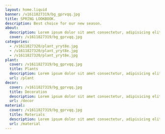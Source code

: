 ```yaml
---
layout: home.liquid
banner: /v1611827319/bg_gprvqq.jpg
title: SPRING LOOKBOOK.
description: Best choice for our new season.
about:
  description: Lorem ipsum dolor sit amet consectetur, adipisicing elit. Velit quaerat blanditiis eos omnis, ullam, veniam quidem nulla accusantium aperiam cum voluptas officia, adipisci nobis nisi illo dolore aliquam eaque architecto
  cover: /v1611827319/bg_gprvqq.jpg
categories:
  - /v1611827320/plant_yryt8e.jpg
  - /v1611827320/plant_yryt8e.jpg
  - /v1611827320/plant_yryt8e.jpg
plant:
  cover: /v1611827319/bg_gprvqq.jpg
  title: Plants
  description: Lorem ipsum dolor sit amet consectetur, adipisicing elit. Velit quaerat blanditiis eos omnis, ullam, veniam quidem nulla accusantium aperiam cum voluptas officia, adipisci nobis nisi illo dolore aliquam eaque architecto
  url: /plant
decor:
  cover: /v1611827319/bg_gprvqq.jpg
  title: Decoration
  description: Lorem ipsum dolor sit amet consectetur, adipisicing elit. Velit quaerat blanditiis eos omnis, ullam, veniam quidem nulla accusantium aperiam cum voluptas officia, adipisci nobis nisi illo dolore aliquam eaque architecto
  url: /decor
material:
  cover: /v1611827319/bg_gprvqq.jpg
  title: Materials
  description: Lorem ipsum dolor sit amet consectetur, adipisicing elit. Velit quaerat blanditiis eos omnis, ullam, veniam quidem nulla accusantium aperiam cum voluptas officia, adipisci nobis nisi illo dolore aliquam eaque architecto
  url: /material
---
```

